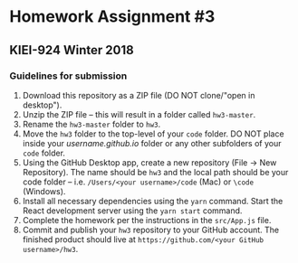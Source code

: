 # Homework Assignment #3
## KIEI-924 Winter 2018

### Guidelines for submission

1. Download this repository as a ZIP file (DO NOT clone/"open in desktop").
2. Unzip the ZIP file – this will result in a folder called `hw3-master`.
3. Rename the `hw3-master` folder to `hw3`.
4. Move the `hw3` folder to the top-level of your `code` folder. DO NOT place inside your _username.github.io_ folder or any other subfolders of your `code` folder.
5. Using the GitHub Desktop app, create a new repository (File -> New Repository). The name should be `hw3` and the local path should be your code folder – i.e. `/Users/<your username>/code` (Mac) or `\code` (Windows).
6. Install all necessary dependencies using the `yarn` command. Start the React development server using the `yarn start` command.
7. Complete the homework per the instructions in the `src/App.js` file.
8. Commit and publish your `hw3` repository to your GitHub account. The finished product should live at `https://github.com/<your GitHub username>/hw3`.

